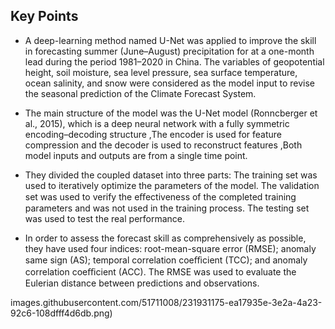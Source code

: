 
## Key Points

* A deep-learning method named U-Net was applied to improve the skill in forecasting summer (June–August) precipitation for at a one-month lead during the period 1981–2020 in China. The variables of geopotential height,
soil moisture, sea level pressure, sea surface temperature, ocean salinity, and snow were considered as the model input to revise the seasonal prediction of the Climate Forecast System.

* The main structure of the model was the U-Net model (Ronncberger et al., 2015), which is a deep neural network with a fully symmetric encoding–decoding   structure ,The encoder is used for feature compression and the decoder is used to reconstruct features ,Both model inputs and outputs are from a single time point.

* They  divided the coupled dataset into three parts: The training set was used to iteratively optimize the parameters of the model. The validation set was used to verify the eﬀectiveness of the completed training parameters and was not used in the training process. The testing set was used to test the real performance.

* In order to assess the forecast skill as comprehensively as possible, they have used four indices: root-mean-square error (RMSE); anomaly same
sign (AS); temporal correlation coeﬃcient (TCC); and anomaly correlation coeﬃcient (ACC). The RMSE was used to evaluate the Eulerian distance between predictions and observations.
 


images.githubusercontent.com/51711008/231931175-ea17935e-3e2a-4a23-92c6-108dfff4d6db.png)
